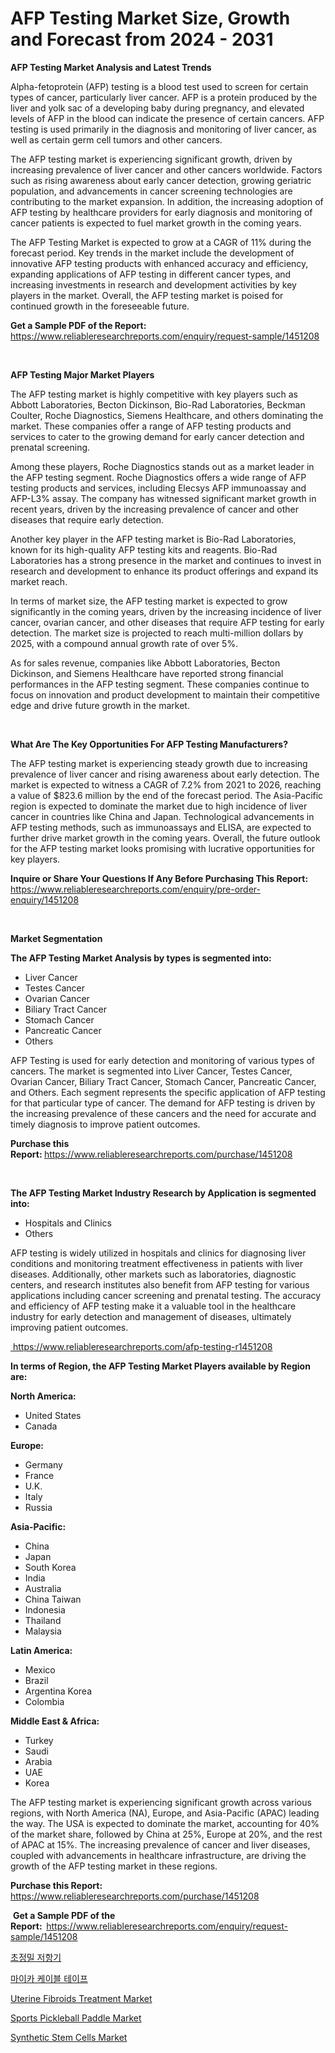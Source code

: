 <p><h1>AFP Testing Market Size, Growth and Forecast from 2024 - 2031</h1></p><p><strong>AFP Testing Market Analysis and Latest Trends</strong></p>
<p><p>Alpha-fetoprotein (AFP) testing is a blood test used to screen for certain types of cancer, particularly liver cancer. AFP is a protein produced by the liver and yolk sac of a developing baby during pregnancy, and elevated levels of AFP in the blood can indicate the presence of certain cancers. AFP testing is used primarily in the diagnosis and monitoring of liver cancer, as well as certain germ cell tumors and other cancers.</p><p>The AFP testing market is experiencing significant growth, driven by increasing prevalence of liver cancer and other cancers worldwide. Factors such as rising awareness about early cancer detection, growing geriatric population, and advancements in cancer screening technologies are contributing to the market expansion. In addition, the increasing adoption of AFP testing by healthcare providers for early diagnosis and monitoring of cancer patients is expected to fuel market growth in the coming years.</p><p>The AFP Testing Market is expected to grow at a CAGR of 11% during the forecast period. Key trends in the market include the development of innovative AFP testing products with enhanced accuracy and efficiency, expanding applications of AFP testing in different cancer types, and increasing investments in research and development activities by key players in the market. Overall, the AFP testing market is poised for continued growth in the foreseeable future.</p></p>
<p><strong>Get a Sample PDF of the Report:&nbsp;</strong> <a href="https://www.reliableresearchreports.com/enquiry/request-sample/1451208">https://www.reliableresearchreports.com/enquiry/request-sample/1451208</a></p>
<p>&nbsp;</p>
<p><strong>AFP Testing Major Market Players</strong></p>
<p><p>The AFP testing market is highly competitive with key players such as Abbott Laboratories, Becton Dickinson, Bio-Rad Laboratories, Beckman Coulter, Roche Diagnostics, Siemens Healthcare, and others dominating the market. These companies offer a range of AFP testing products and services to cater to the growing demand for early cancer detection and prenatal screening.</p><p>Among these players, Roche Diagnostics stands out as a market leader in the AFP testing segment. Roche Diagnostics offers a wide range of AFP testing products and services, including Elecsys AFP immunoassay and AFP-L3% assay. The company has witnessed significant market growth in recent years, driven by the increasing prevalence of cancer and other diseases that require early detection.</p><p>Another key player in the AFP testing market is Bio-Rad Laboratories, known for its high-quality AFP testing kits and reagents. Bio-Rad Laboratories has a strong presence in the market and continues to invest in research and development to enhance its product offerings and expand its market reach.</p><p>In terms of market size, the AFP testing market is expected to grow significantly in the coming years, driven by the increasing incidence of liver cancer, ovarian cancer, and other diseases that require AFP testing for early detection. The market size is projected to reach multi-million dollars by 2025, with a compound annual growth rate of over 5%.</p><p>As for sales revenue, companies like Abbott Laboratories, Becton Dickinson, and Siemens Healthcare have reported strong financial performances in the AFP testing segment. These companies continue to focus on innovation and product development to maintain their competitive edge and drive future growth in the market.</p></p>
<p>&nbsp;</p>
<p><strong>What Are The Key Opportunities For AFP Testing Manufacturers?</strong></p>
<p><p>The AFP testing market is experiencing steady growth due to increasing prevalence of liver cancer and rising awareness about early detection. The market is expected to witness a CAGR of 7.2% from 2021 to 2026, reaching a value of $823.6 million by the end of the forecast period. The Asia-Pacific region is expected to dominate the market due to high incidence of liver cancer in countries like China and Japan. Technological advancements in AFP testing methods, such as immunoassays and ELISA, are expected to further drive market growth in the coming years. Overall, the future outlook for the AFP testing market looks promising with lucrative opportunities for key players.</p></p>
<p><strong>Inquire or Share Your Questions If Any Before Purchasing This Report:</strong> <a href="https://www.reliableresearchreports.com/enquiry/pre-order-enquiry/1451208">https://www.reliableresearchreports.com/enquiry/pre-order-enquiry/1451208</a></p>
<p>&nbsp;</p>
<p><strong>Market Segmentation</strong></p>
<p><strong>The AFP Testing Market Analysis by types is segmented into:</strong></p>
<p><ul><li>Liver Cancer</li><li>Testes Cancer</li><li>Ovarian Cancer</li><li>Biliary Tract Cancer</li><li>Stomach Cancer</li><li>Pancreatic Cancer</li><li>Others</li></ul></p>
<p><p>AFP Testing is used for early detection and monitoring of various types of cancers. The market is segmented into Liver Cancer, Testes Cancer, Ovarian Cancer, Biliary Tract Cancer, Stomach Cancer, Pancreatic Cancer, and Others. Each segment represents the specific application of AFP testing for that particular type of cancer. The demand for AFP testing is driven by the increasing prevalence of these cancers and the need for accurate and timely diagnosis to improve patient outcomes.</p></p>
<p><strong>Purchase this Report:&nbsp;</strong><a href="https://www.reliableresearchreports.com/purchase/1451208">https://www.reliableresearchreports.com/purchase/1451208</a></p>
<p>&nbsp;</p>
<p><strong>The AFP Testing Market Industry Research by Application is segmented into:</strong></p>
<p><ul><li>Hospitals and Clinics</li><li>Others</li></ul></p>
<p><p>AFP testing is widely utilized in hospitals and clinics for diagnosing liver conditions and monitoring treatment effectiveness in patients with liver diseases. Additionally, other markets such as laboratories, diagnostic centers, and research institutes also benefit from AFP testing for various applications including cancer screening and prenatal testing. The accuracy and efficiency of AFP testing make it a valuable tool in the healthcare industry for early detection and management of diseases, ultimately improving patient outcomes.</p></p>
<p><a href="https://www.reliableresearchreports.com/afp-testing-r1451208">&nbsp;https://www.reliableresearchreports.com/afp-testing-r1451208</a></p>
<p><strong>In terms of Region, the AFP Testing Market Players available by Region are:</strong></p>
<p>
    <p> <strong> North America: </strong>
        <ul>
            <li>United States</li>
            <li>Canada</li>
        </ul>
        </p> 
    <p> <strong> Europe: </strong>
        <ul>
            <li>Germany</li>
            <li>France</li>
            <li>U.K.</li>
            <li>Italy</li>
            <li>Russia</li>
        </ul>
        </p> 
    <p> <strong> Asia-Pacific: </strong>
        <ul>
            <li>China</li>
            <li>Japan</li>
            <li>South Korea</li>
            <li>India</li>
            <li>Australia</li>
            <li>China Taiwan</li>
            <li>Indonesia</li>
            <li>Thailand</li>
            <li>Malaysia</li>
        </ul>
        </p> 
    <p> <strong> Latin America: </strong>
        <ul>
            <li>Mexico</li>
            <li>Brazil</li>
            <li>Argentina Korea</li>
            <li>Colombia</li>
        </ul>
        </p> 
    <p> <strong> Middle East & Africa: </strong>
        <ul>
            <li>Turkey</li>
            <li>Saudi</li>
            <li>Arabia</li>
            <li>UAE</li>
            <li>Korea</li>
        </ul>
    </p>
    </p>
<p><p>The AFP testing market is experiencing significant growth across various regions, with North America (NA), Europe, and Asia-Pacific (APAC) leading the way. The USA is expected to dominate the market, accounting for 40% of the market share, followed by China at 25%, Europe at 20%, and the rest of APAC at 15%. The increasing prevalence of cancer and liver diseases, coupled with advancements in healthcare infrastructure, are driving the growth of the AFP testing market in these regions.</p></p>
<p><strong>Purchase this Report: </strong><a href="https://www.reliableresearchreports.com/purchase/1451208">https://www.reliableresearchreports.com/purchase/1451208</a></p>
<p>&nbsp;<strong>Get a Sample PDF of the Report:&nbsp;&nbsp;</strong><a href="https://www.reliableresearchreports.com/enquiry/request-sample/1451208">https://www.reliableresearchreports.com/enquiry/request-sample/1451208</a></p>
<p><strong></strong></p>
<p><p><a href="https://github.com/njolsky1/Market-Research-Report-List-2/blob/main/600977173272.md">초정밀 저항기</a></p><p><a href="https://github.com/tasfiyaj85/Market-Research-Report-List-2/blob/main/135678273273.md">마이카 케이블 테이프</a></p><p><a href="https://github.com/AlysaLedner2023/Market-Research-Report-List-2/blob/main/uterine-fibroids-treatment-market.md">Uterine Fibroids Treatment Market</a></p><p><a href="https://medium.com/@diengw5_68119/sports-pickleball-paddle-market-share-market-analysis-growth-trends-forecasts-for-period-from-e28ff94411f6">Sports Pickleball Paddle Market</a></p><p><a href="https://github.com/Sherrillcrooksxa8i18ucf2m/Market-Research-Report-List-3/blob/main/synthetic-stem-cells-market.md">Synthetic Stem Cells Market</a></p></p>